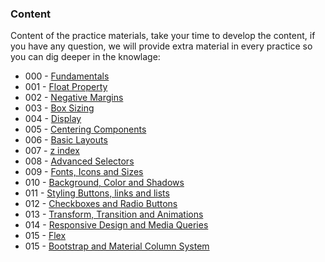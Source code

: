 ### Content

Content of the practice materials, take your time to develop the content, if you have any question, we will provide extra material in every practice so you can dig deeper in the knowlage:

* 000 - [Fundamentals][0]
* 001 - [Float Property][1]
* 002 - [Negative Margins][2]
* 003 - [Box Sizing][3]
* 004 - [Display][4]
* 005 - [Centering Components][5]
* 006 - [Basic Layouts][6]
* 007 - [z index][7]
* 008 - [Advanced Selectors][8]
* 009 - [Fonts, Icons and Sizes][9]
* 010 - [Background, Color and Shadows][10]
* 011 - [Styling Buttons, links and lists][11]
* 012 - [Checkboxes and Radio Buttons][12]
* 013 - [Transform, Transition and Animations][13]
* 014 - [Responsive Design and Media Queries][14]
* 015 - [Flex][15]
* 015 - [Bootstrap and Material Column System][16]

[0]: https://github.com/talosdigital/u-css/tree/master/src/000-fundamentals
[1]: https://github.com/talosdigital/u-css/tree/master/src/001-float-property
[2]: https://github.com/talosdigital/u-css/tree/master/src/002-negative-margins
[3]: https://github.com/talosdigital/u-css/tree/master/src/003-box-sizing
[4]: https://github.com/talosdigital/u-css/tree/master/src/004-display
[5]: https://github.com/talosdigital/u-css/tree/master/src/005-centering
[6]: https://github.com/talosdigital/u-css/tree/master/src/006-basic-layout
[7]: https://github.com/talosdigital/u-css/tree/master/src/007-z-index
[8]: https://github.com/talosdigital/u-css/tree/master/src/008-advanced-selectors
[9]: https://github.com/talosdigital/u-css/tree/master/src/009-fonts-icons
[10]: https://github.com/talosdigital/u-css/tree/master/src/010-background
[11]: https://github.com/talosdigital/u-css/tree/master/src/011-styling
[12]: https://github.com/talosdigital/u-css/tree/master/src/012-checkbox
[13]: https://github.com/talosdigital/u-css/tree/master/src/013-animations
[14]: https://github.com/talosdigital/u-css/tree/master/src/014-responsive-design
[15]: https://github.com/talosdigital/u-css/tree/master/src/015-flex
[16]: https://github.com/talosdigital/u-css/tree/master/src/016-bootstrap
